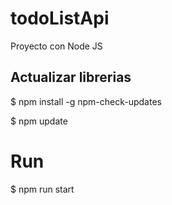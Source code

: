 # todoListApi
Proyecto con Node JS

## Actualizar librerias

$ npm install -g npm-check-updates

$ npm update


# Run

$ npm run start

